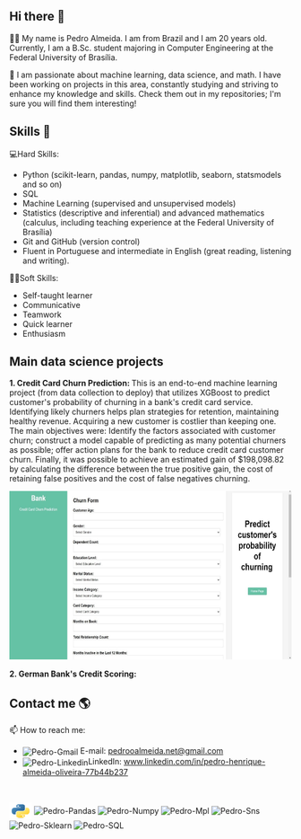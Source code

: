 ## Hi there 👋

👨‍💻 My name is Pedro Almeida. I am from Brazil and I am 20 years old. Currently, I am a B.Sc. student majoring in Computer Engineering at the Federal University of Brasília.

📘 I am passionate about machine learning, data science, and math. I have been working on projects in this area, constantly studying and striving to enhance my knowledge and skills. Check them out in my repositories; I'm sure you will find them interesting!

## Skills 🌟

💻Hard Skills:
  - Python (scikit-learn, pandas, numpy, matplotlib, seaborn, statsmodels and so on)
  - SQL
  - Machine Learning (supervised and unsupervised models)
  - Statistics (descriptive and inferential) and advanced mathematics (calculus, including teaching experience at the Federal University of Brasília)
  - Git and GitHub (version control)
  - Fluent in Portuguese and intermediate in English (great reading, listening and writing).

🙅‍♂️Soft Skills:
  - Self-taught learner
  - Communicative
  - Teamwork
  - Quick learner
  - Enthusiasm

## Main data science projects

<b>1. Credit Card Churn Prediction: </b>This is an end-to-end machine learning project (from data collection to deploy) that utilizes XGBoost to predict customer's probability of churning in a bank's credit card service. Identifying likely churners helps plan strategies for retention, maintaining healthy revenue. Acquiring a new customer is costlier than keeping one. The main objectives were: Identify the factors associated with customer churn; construct a model capable of predicting as many potential churners as possible; offer action plans for the bank to reduce credit card customer churn. Finally, it was possible to achieve an estimated gain of $198,098.82 by calculating the difference between the true positive gain, the cost of retaining false positives and the cost of false negatives churning.

<img src="https://github.com/allmeidaapedro/Churn-Prediction-Credit-Card/blob/main/images/web_app_2.jpeg" width=800px height=300px>

<b>2. German Bank's Credit Scoring: </b>

## Contact me 🌎
📫 How to reach me:
  - <img align="center" alt="Pedro-Gmail" height="10" width="15" src="https://user-images.githubusercontent.com/5141132/50740364-7ea80880-1217-11e9-8faf-2348e31beedd.png"> E-mail: pedrooalmeida.net@gmail.com
 - <img align="center" alt="Pedro-Linkedin" height="15" width="20" src="https://github.com/dheereshagrwal/colored-icons/blob/master/svg/linkedin.svg">LinkedIn: www.linkedin.com/in/pedro-henrique-almeida-oliveira-77b44b237
## 
<div style="display: inline_block"><br>
  <img align="center" alt="Pedro-Python" height="30" width="40" src="https://raw.githubusercontent.com/devicons/devicon/master/icons/python/python-original.svg">
  <img align="center" alt="Pedro-Pandas" height="30" width="40" src="https://cdn.jsdelivr.net/gh/devicons/devicon/icons/pandas/pandas-original.svg">
  <img align="center" alt="Pedro-Numpy" height="30" width="40" src="https://cdn.jsdelivr.net/gh/devicons/devicon/icons/numpy/numpy-original.svg">
  <img align="center" alt="Pedro-Mpl" height="30" width="30" src="https://upload.wikimedia.org/wikipedia/commons/8/84/Matplotlib_icon.svg">
  <img align="center" alt="Pedro-Sns" height="30" width="40" src="https://user-images.githubusercontent.com/104145773/171375260-c711bda4-ff6d-4693-9a91-b234744f13ad.svg">
<img align="center" alt="Pedro-Sklearn" height="30" width="40" src="https://github.com/scikit-learn/scikit-learn/blob/main/doc/logos/scikit-learn-logo-notext.png">
  <img align="center" alt="Pedro-SQL" height="30" width="40" src="https://cdn.jsdelivr.net/gh/devicons/devicon/icons/postgresql/postgresql-original.svg">
</div>
